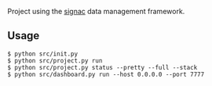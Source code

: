 Project using the [signac](https://signac.io) data management framework.

## Usage

```console
$ python src/init.py
$ python src/project.py run
$ python src/project.py status --pretty --full --stack
$ python src/dashboard.py run --host 0.0.0.0 --port 7777 
```
